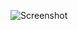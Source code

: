 ![Screenshot](https://raw.githubusercontent.com/Cryakl/Ultimate-RAT-Collection/refs/heads/main/UnlockRat/Screenshot.png)
